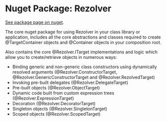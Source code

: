 ﻿# Nuget Package: Rezolver

[See package page on nuget](https://www.nuget.org/packages/Rezolver).

The core nuget package for using Rezolver in your class library or application, includes all the 
core abstractions and classes required to create @TargetContainer objects and @Container objects in your composition root.

Also contains the core @Rezolver.ITarget implementations and logic which allow you to create/retrieve objects in numerous ways:
 
- Binding generic and non-generic class constructors using dynamically resolved arguments (@Rezolver.ConstructorTarget, @Rezolver.GenericConstructorTarget and @Rezolver.RezolvedTarget)
- Invoking pre-built delegates (@Rezolver.DelegateTarget)
- Pre-built objects (@Rezolver.ObjectTarget)
- Dynamic code built from custom expression trees (@Rezolver.ExpressionTarget)
- Decoration (@Rezolver.DecoratorTarget)
- Singleton objects (@Rezolver.SingletonTarget)
- Scoped objects (@Rezolver.ScopedTarget)
